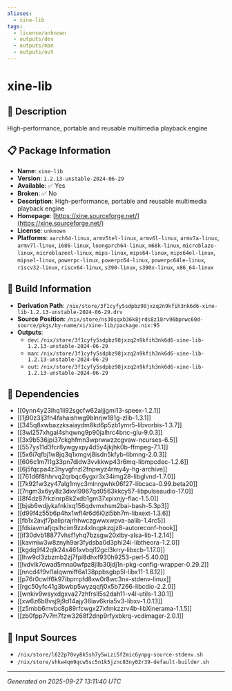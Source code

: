 ```yaml
---
aliases:
  - xine-lib
tags:
  - license/unknown
  - outputs/dev
  - outputs/man
  - outputs/out
---
```


# xine-lib

## 📝 Description

High-performance, portable and reusable multimedia playback engine

## 📋 Package Information

- **Name**: `xine-lib`
- **Version**: `1.2.13-unstable-2024-06-29`
- **Available**: ✅ Yes
- **Broken**: ✅ No
- **Description**: High-performance, portable and reusable multimedia playback engine
- **Homepage**: [https://xine.sourceforge.net/](https://xine.sourceforge.net/)
- **License**: `unknown`
- **Platforms**: `aarch64-linux`, `armv5tel-linux`, `armv6l-linux`, `armv7a-linux`, `armv7l-linux`, `i686-linux`, `loongarch64-linux`, `m68k-linux`, `microblaze-linux`, `microblazeel-linux`, `mips-linux`, `mips64-linux`, `mips64el-linux`, `mipsel-linux`, `powerpc-linux`, `powerpc64-linux`, `powerpc64le-linux`, `riscv32-linux`, `riscv64-linux`, `s390-linux`, `s390x-linux`, `x86_64-linux`

## 🔧 Build Information

- **Derivation Path**: `/nix/store/3f1cyfy5sdpbz98jxzq2n9kfih3nk6d6-xine-lib-1.2.13-unstable-2024-06-29.drv`
- **Source Position**: `/nix/store/ns30sqxb36k8jrds8z18rv96bpnwc60d-source/pkgs/by-name/xi/xine-lib/package.nix:95`
- **Outputs**:
  - `dev`:  `/nix/store/3f1cyfy5sdpbz98jxzq2n9kfih3nk6d6-xine-lib-1.2.13-unstable-2024-06-29`
  - `man`:  `/nix/store/3f1cyfy5sdpbz98jxzq2n9kfih3nk6d6-xine-lib-1.2.13-unstable-2024-06-29`
  - `out`:  `/nix/store/3f1cyfy5sdpbz98jxzq2n9kfih3nk6d6-xine-lib-1.2.13-unstable-2024-06-29`

## 🔗 Dependencies

- [[0ynn4y23ihq1ii92sgcfw62aljjgmi13-speex-1.2.1]]
- [[1j90z3lj3fn4fahaishwg9blnrjw181g-zlib-1.3.1]]
- [[345q8xwbazzksaiaydm8kd6p5zb1ymr5-libvorbis-1.3.7]]
- [[3wl257xhgal4shqwng9p90jalhrc4bnc-glu-9.0.3]]
- [[3x9b536jpi37ckghfmn3wprwwzzcgvaw-ncurses-6.5]]
- [[557ys11d3fcr8ywgyxpy4d5y4jkjhk0b-ffmpeg-7.1.1]]
- [[5x6i7qfbj1w8jq3q1xmgvj8isdn5kfyb-libmng-2.0.3]]
- [[606c1m7l1g33pn7didw3vvkkwp43r6mq-libmpcdec-1.2.6]]
- [[6j5fqcpa4z3hyvgfnzl2fnpwyz4rmy4y-hg-archive]]
- [[761d6f8hhrvq2qrbqc6ygxr3x34img28-libglvnd-1.7.0]]
- [[7k92fw3zy47alg1myc3mlnrgwhk06f27-libcaca-0.99.beta20]]
- [[7ngm3x6yy8z3dxvl9967qd0563kkcy57-libpulseaudio-17.0]]
- [[8f4dz87rkzinrp8k2xdb1gm37xpixnjy-flac-1.5.0]]
- [[bjsb6wdjykafnkixq156qdvmxhsm2bai-bash-5.3p3]]
- [[d99f4z55b6p4hx1wfl4r6d6i0zi5bh7m-libxext-1.3.6]]
- [[fb1x2avjf7paliprajrhhwczgwwxwpva-aalib-1.4rc5]]
- [[fdsiavmafjqslhcim9zz4xlnqpkzqjz8-autoreconf-hook]]
- [[if30dvb18877vhsf1yhq7bzsgw20xlby-alsa-lib-1.2.14]]
- [[kavmiw3w8znyh9ar3fydsba0d3phl24i-libtheora-1.2.0]]
- [[kgdq9f42qlk24s461xvbqi12gcl3krry-libxcb-1.17.0]]
- [[lhw9cl3zbzmb2zj7fpi8dhxf930h9253-perl-5.40.0]]
- [[lvdvlk7cwad5mna0wfpz8jllb30jdj1n-pkg-config-wrapper-0.29.2]]
- [[nncd4f9vl1alqwmiff6a138ppbsgbp5l-libx11-1.8.12]]
- [[p76r0cwlf6k97ibprrpfd8xw0r8wc3nx-stdenv-linux]]
- [[rgc50yfc41g3bwbp5wyzqqfj0x5b7266-libcdio-2.2.0]]
- [[wnkiv9wsyxdgxva27zhfrsll5s2dah11-v4l-utils-1.30.1]]
- [[xw6z6b8vsj9j9d14ajy36iav6kria5v3-libxv-1.0.13]]
- [[z5mbb6mvbc8p89rfcwgx27xfmkzzrv4b-libXinerama-1.1.5]]
- [[zb0fpp7v7m7fzw3268f2dnp9rfyxbkrq-vcdimager-2.0.1]]

## 📁 Input Sources

- `/nix/store/l622p70vy8k5sh7y5wizi5f2mic6ynpg-source-stdenv.sh`
- `/nix/store/shkw4qm9qcw5sc5n1k5jznc83ny02r39-default-builder.sh`

---
*Generated on 2025-09-27 13:11:40 UTC*
